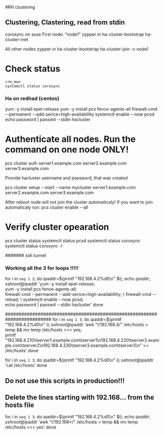 #RH clustering
## Clustering, Clastering, read from stdin
corosync on suse
First node: "node1"
	zypper in ha-cluster-bootstrap
	ha-cluster-inet

All other nodes
	zypper in ha-cluster-bootstrap
	ha-cluster-join -c node1

# Check status
	crm_mon
	systemctl status corosync
	
### Ha on redhad (centos)
yum -y install epel-release
yum -y install pcs fence-agents-all
firewall-cmd --permanent --add-serice=high-availablility 
systemctl enable --now pcsd
echo password | passwd --stdin hacluster

# Authenticate all nodes. Run the command on one node ONLY!
pcs cluster auth server1.example.com server2.example.com server3.example.com

Provide hacluster username and password, that was created

pcs cluster setup --start --name mycluster server1.example.com server2.example.com server3.example.com

After reboot node will not join the cluster automaticaly!
If you want to join automaticaly run:
	pcs cluster enable --all

# Verify cluster opearation
pcs cluster status
systemctl status pcsd
systemctl status corosync
systemctl status corosync -l



####### ssh tunnel
### Working all the 3 for loops !!!!!
for i in `seq 1 3`; do ipaddr=$(printf "192.168.4.2%d0\n" $i); echo $ipaddr; ssh root@$ipaddr 'yum -y install epel-release; \
					yum -y install pcs fence-agents-all; \
					firewall-cmd --permanent --add-serice=high-availablility; \ 
					firewall-cmd --reload; \ 
					systemctl enable --now pcsd; \
					echo password | passwd --stdin hacluster'
					done

#########################################################################
for i in `seq 1 3`; do ipaddr=$(printf "192.168.4.2%d0\n" $i); ssh root@$ipaddr 'awk "!/192.168.4/" /etc/hosts > temp && mv temp /etc/hosts <<< yes; \
			printf "192.168.4.210\tserver1.example.com\tserver1\n192.168.4.220\tserver2.example.com\tserver2\n192.168.4.230\tserver3.example.com\tserver3\n" >> /etc/hosts'
			done

for i in `seq 1 3`; do ipaddr=$(printf "192.168.4.2%d0\n" $i); ssh root@$ipaddr 'cat /etc/hosts'
			done

## Do not use this scripts in production!!!
## Delete the lines starting with 192.168... from the hosts file
for i in `seq 1 3`; do ipaddr=$(printf "192.168.4.2%d0\n" $i); echo $ipaddr; ssh root@$ipaddr 'awk "!/192.168*/" /etc/hosts > temp && mv temp /etc/hosts <<< yes'
			done
